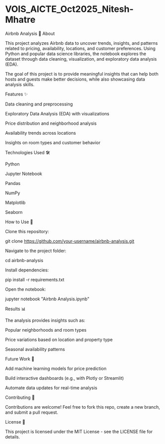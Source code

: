 # VOIS_AICTE_Oct2025_Nitesh-Mhatre

Airbnb Analysis 🏡
About

This project analyzes Airbnb data to uncover trends, insights, and patterns related to pricing, availability, locations, and customer preferences. Using Python and popular data science libraries, the notebook explores the dataset through data cleaning, visualization, and exploratory data analysis (EDA).

The goal of this project is to provide meaningful insights that can help both hosts and guests make better decisions, while also showcasing data analysis skills.

Features ✨

Data cleaning and preprocessing

Exploratory Data Analysis (EDA) with visualizations

Price distribution and neighborhood analysis

Availability trends across locations

Insights on room types and customer behavior

Technologies Used 🛠️

Python

Jupyter Notebook

Pandas

NumPy

Matplotlib

Seaborn

How to Use 🚀

Clone this repository:

git clone https://github.com/your-username/airbnb-analysis.git


Navigate to the project folder:

cd airbnb-analysis


Install dependencies:

pip install -r requirements.txt


Open the notebook:

jupyter notebook "Airbnb Analysis.ipynb"

Results 📊

The analysis provides insights such as:

Popular neighborhoods and room types

Price variations based on location and property type

Seasonal availability patterns

Future Work 🔮

Add machine learning models for price prediction

Build interactive dashboards (e.g., with Plotly or Streamlit)

Automate data updates for real-time analysis

Contributing 🤝

Contributions are welcome! Feel free to fork this repo, create a new branch, and submit a pull request.

License 📜

This project is licensed under the MIT License - see the LICENSE
 file for details.
